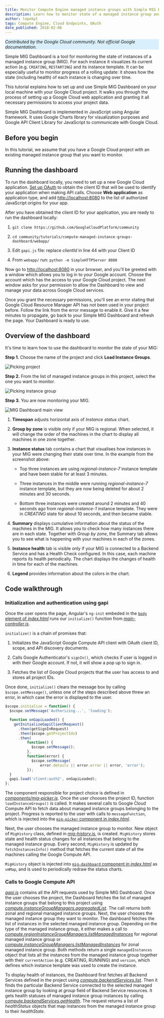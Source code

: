 ```yaml
---
title: Monitor Compute Engine managed instance groups with Simple MIG Dashboard
description: Learn how to monitor state of a managed instance group and visualize it in a JavaScript application.
author: lopekpl
tags: Compute Engine, Cloud Endpoints, OAuth
date_published: 2018-02-06
---
```


<p style="background-color:#D9EFFC;"><i>Contributed by the Google Cloud community. Not official Google documentation.</i></p>

Simple MIG Dashboard is a tool for monitoring the state of instances of
a managed instance group (MIG). For each instance it visualizes its current
action (e.g. `CREATING`, `RESTARTING`) and its instance template. It can be
especially useful to monitor progress of a rolling update: it shows how
the state (including health) of each instance is changing over time.

This tutorial explains how to set up and use Simple MIG Dashboard on
your local machine with your Google Cloud project. It walks you
through the process of setting up a Google Cloud web application and granting it
all necessary permissions to access your project data.

Simple MIG Dashboard is implemented in JavaScript using Angular
framework. It uses Google Charts library for visualization purposes and
Google API Client Library for JavaScript to communicate with Google
Cloud.

## Before you begin

In this tutorial, we assume that you have a Google Cloud
project with an existing managed instance group that you want to monitor.

## Running the dashboard

To run the dashboard locally, you need to set up a new Google Cloud application.
[Set up OAuth](https://support.google.com/cloud/answer/6158849) to obtain the client ID that will be used to identify your application when
making API calls. Choose **Web application** as application type, and add
[http://localhost:8080](http://localhost:8000) to the list
of authorized JavaScript origins for your app.

After you have obtained the client ID for your application, you are ready to run
the dashboard locally:

1.  `git clone https://github.com/GoogleCloudPlatform/community`

2.  `cd community/tutorials/compute-managed-instance-groups-dashboard/webapp/`

3.  Edit `gapi.js` file: replace *clientId* in line 44 with your Client ID

4.  From `webapp/` run: `python -m SimpleHTTPServer 8080`

Now go to [http://localhost:8080](http://localhost:8080)
in your browser, and you'll be greeted with a window which allows you to
log in to your Google account. Choose the account which has the access
to your Google Cloud project. The next window asks for your
permission to allow the Dashboard to view and manage your data across
Google Cloud services.

Once you grant the necessary permissions, you'll see an error stating
that Google Cloud Resource Manager API has not been used in your project
before. Follow the link from the error message to enable it. Give it a
few minutes to propagate, go back to your Simple MIG Dashboard and
refresh the page. Your Dashboard is ready to use.

## Overview of the dashboard

It's time to learn how to use the dashboard to monitor the state of your
MIG:

**Step 1.** Choose the name of the project and click **Load Instance Groups**.

![Picking project](https://storage.googleapis.com/gcp-community/tutorials/compute-managed-instance-groups-dashboard/step1.png)

**Step 2.** From the list of managed instance groups in this project, select
the one you want to monitor.

![Picking instance group](https://storage.googleapis.com/gcp-community/tutorials/compute-managed-instance-groups-dashboard/step2.png)

**Step 3.** You are now monitoring your MIG.

![MIG Dashboard main view](https://storage.googleapis.com/gcp-community/tutorials/compute-managed-instance-groups-dashboard/step3.png)

1.  **Timespan** adjusts horizontal axis of *Instance status* chart.

2.  **Group by zone** is visible only if your MIG is regional. When selected, it will change the order of the machines in the chart to display all machines in one zone together.

3.  **Instance status** tab contains a chart that visualises how instances in your MIG were changing their state over time. In the example from the screenshot above:

    -   Top three instances are using *regional-instance-7* instance template and have been stable for at least 3 minutes.

    -   Three instances in the middle were running *regional-instance-7* instance template, but they are now being deleted for about 2 minutes and 30 seconds.

    -   Bottom three instances were created around 2 minutes and 40 seconds ago from *regional-instance-1* instance template. They were in *CREATING* state for about 10 seconds, and then became stable.

4.  **Summary** displays cumulative information about the status of the machines in the MIG. It allows you to check how many instances there are in each state. Together with *Group by zone*, the Summary tab allows you to see what is happening with your machines in each of the zones.

5.  **Instance health** tab is visible only if your MIG is connected to a Backend Service and has a Health Check configured. In this case, each machine reports its health periodically. The chart displays the changes of health in time for each of the machines.

6.  **Legend** provides information about the colors in the chart.

## Code walkthrough

### Initialization and authentication using gapi

Once the user opens the page, Angular's `ng-init` embeded in the
[`body` element of *index.html*][index] runs our `initialize()` function from
[*main-controller.js*][main-controller].

`initialize()` is a chain of promises that:

1.  Initializes the JavaScript Google Compute API client with OAuth client ID, scope, and API discovery documents.

2.  Calls Google Authenticator's `signIn()`, which checks if user is logged in with their Google account. If not, it will show a pop up to sign in.

3.  Fetches the list of Google Cloud projects that the user has access to and stores all project IDs.

Once done, `initialize()` clears the message box by calling
`$scope.setMessage()`, unless one of the steps described above threw an
error, in which case the error is displayed to the user.

```js
$scope.initialize = function() {
  $scope.setMessage('Authorizing...', 'loading');

  function onGapiLoaded() {
    getInitializeGapiClientRequest()
      .then(getSignInRequest)
      .then($scope.getProjectIds)
      .then(
          function() {
            $scope.setMessage();
          },
          function(error) {
            $scope.setMessage(
                error.details || error.error || error, 'error');
          });
  }
  gapi.load('client:auth2', onGapiLoaded);
};
```

The component responsible for project choice is defined in
[*components/mig-picker.js*][mig-picker]. Once the user chooses the project ID, function
`loadInstanceGroups()` is called. It makes several calls to Google Cloud
Compute API to fetch data about managed instance groups belonging to the
project. Progress is reported to the user with calls to `messageFunction`,
which is injected into the [`mig-picker` component in *index.html*][index].

Next, the user chooses the managed instance group to monitor. New object
of `MigHistory` class, defined in [*mig-history.js*][mig-history], is created. `MigHistory`
stores state and health status changes for all instances that belong to
the managed instance group. Every second, `MigHistory` is updated by
`fetchInstancesInfo()` method that fetches the current state of all the
machines calling the Google Compute API.

`MigHistory` object is injected into
[`mig-dashboard` component in *index.html*][index] as `vmMap`, and is used to
periodically redraw the status charts.

### Calls to Google Compute API

[*gapi.js*][gapi] contains all the API requests used by Simple MIG Dashboard. Once the user chooses the project, the Dashboard fetches the list of managed instance groups that belong to this project using [*compute.instanceGroupManagers.aggregatedList*][igms-list]. The call returns both zonal and regional managed instance groups. Next, the user chooses the managed instance group they want to monitor. The dashboard fetches the list of instances in the selected managed instance group. Depending on the type of the managed instance group, it either makes a call to [*compute.regionInstanceGroupManagers.listManagedInstances*][rmig-list] for regional managed instance group or [*compute.instanceGroupManagers.listManagedInstances*][mig-list] for zonal managed instance group. Both methods return a single `managedInstances` object that lists all the instances from the managed instance group together with their  `currentAction` (e.g. CREATING, RUNNING) and `version`, which defines which instance template was used to create the instance.

To display health of instances, the Dashboard first fetches all Backend Services defined in the project using [*compute.backendServices.list*][bs-list]. Then it finds the particular Backend Service connected to the selected managed instance group by looking at *group* field of Backend Service resources. It gets health statuses of managed instance group instances by calling [*compute.backendServices.getHealth*][get-health]. The request returns a list of *healthStatus* objects that map instances from the managed instance group to their *healthState*.


[index]: https://github.com/GoogleCloudPlatform/community/blob/master/tutorials/compute-managed-instance-groups-dashboard/webapp/index.html

[main-controller]: https://github.com/GoogleCloudPlatform/community/blob/master/tutorials/compute-managed-instance-groups-dashboard/webapp/main-controller.js

[mig-picker]: https://github.com/GoogleCloudPlatform/community/blob/master/tutorials/compute-managed-instance-groups-dashboard/webapp/components/mig-picker.js

[mig-history]: https://github.com/GoogleCloudPlatform/community/blob/master/tutorials/compute-managed-instance-groups-dashboard/webapp/mig-history.js

[gapi]: https://github.com/GoogleCloudPlatform/community/blob/master/tutorials/compute-managed-instance-groups-dashboard/webapp/gapi.js

[igms-list]: https://cloud.google.com/compute/docs/reference/rest/beta/instanceGroupManagers/aggregatedList

[mig-list]: https://cloud.google.com/compute/docs/reference/rest/beta/instanceGroupManagers/listManagedInstances

[rmig-list]: https://cloud.google.com/compute/docs/reference/rest/beta/regionInstanceGroupManagers/listManagedInstances

[bs-list]: https://cloud.google.com/compute/docs/reference/rest/beta/backendServices/list

[get-health]: https://cloud.google.com/compute/docs/reference/rest/beta/backendServices/getHealth
